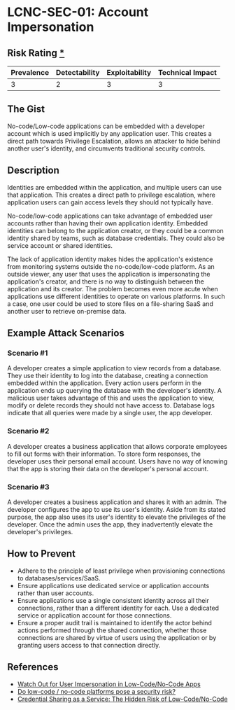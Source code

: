 # LCNC-SEC-01: Account Impersonation

## Risk Rating [*](https://owasp.org/www-project-top-ten/2017/Note_About_Risks)

| Prevalence | Detectability | Exploitability | Technical Impact |
| --- | --- | --- | --- |
| 3 | 2 | 3 | 3 |

## The Gist

No-code/Low-code applications can be embedded with a developer account which is used implicitly by any application user. 
This creates a direct path towards Privilege Escalation, allows an attacker to hide behind another user's identity, and circumvents traditional security controls.

## Description

Identities are embedded within the application, and multiple users can use that application.
This creates a direct path to privilege escalation, where application users can gain access levels they should not typically have.

No-code/low-code applications can take advantage of embedded user accounts rather than having their own application identity.
Embedded identities can belong to the application creator, or they could be a common identity shared by teams, such as database credentials. They could also be service account or shared identities.

The lack of application identity makes hides the application's existence from monitoring systems outside the no-code/low-code platform.
As an outside viewer, any user that uses the application is impersonating the application's creator, and there is no way to distinguish between the application and its creator.
The problem becomes even more acute when applications use different identities to operate on various platforms.
In such a case, one user could be used to store files on a file-sharing SaaS and another user to retrieve on-premise data.

## Example Attack Scenarios

### Scenario #1

A developer creates a simple application to view records from a database.
They use their identity to log into the database, creating a connection embedded within the application.
Every action users perform in the application ends up querying the database with the developer's identity.
A malicious user takes advantage of this and uses the application to view, modify or delete records they should not have access to.
Database logs indicate that all queries were made by a single user, the app developer.

### Scenario #2

A developer creates a business application that allows corporate employees to fill out forms with their information.
To store form responses, the developer uses their personal email account.
Users have no way of knowing that the app is storing their data on the developer's personal account.

### Scenario #3

A developer creates a business application and shares it with an admin.
The developer configures the app to use its user's identity.
Aside from its stated purpose, the app also uses its user's identity to elevate the privileges of the developer.
Once the admin uses the app, they inadvertently elevate the developer's privileges. 

## How to Prevent

- Adhere to the principle of least privilege when provisioning connections to databases/services/SaaS.
- Ensure applications use dedicated service or application accounts rather than user accounts.
- Ensure applications use a single consistent identity across all their connections, rather than a different identity for each. Use a dedicated service or application account for those connections.
- Ensure a proper audit trail is maintained to identify the actor behind actions performed through the shared connection, whether those connections are shared by virtue of users using the application or by granting users access to that connection directly.

## References

- [Watch Out for User Impersonation in Low-Code/No-Code Apps](https://www.darkreading.com/edge-articles/watch-out-for-user-impersonation-in-low-code-no-code-apps)
- [Do low-code / no-code platforms pose a security risk?](https://sdtimes.com/lowcode/do-low-code-no-code-platforms-pose-a-security-risk/)
- [Credential Sharing as a Service: The Hidden Risk of Low-Code/No-Code](https://www.darkreading.com/dr-tech/credential-sharing-as-a-service-hidden-risk-of-low-code-no-code)

